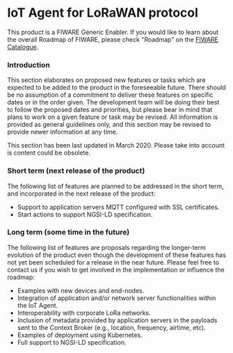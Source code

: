 # IoT Agent for LoRaWAN protocol

This product is a FIWARE Generic Enabler. If you would like to learn about the overall Roadmap of FIWARE, please check
"Roadmap" on the [FIWARE Catalogue](https://www.fiware.org/developers/catalogue/).

### Introduction

This section elaborates on proposed new features or tasks which are expected to be added to the product in the
foreseeable future. There should be no assumption of a commitment to deliver these features on specific dates or in the
order given. The development team will be doing their best to follow the proposed dates and priorities, but please bear
in mind that plans to work on a given feature or task may be revised. All information is provided as general guidelines
only, and this section may be revised to provide newer information at any time.

This section has been last updated in March 2020. Please take into account is content could be obsolete.

### Short term (next release of the product)

The following list of features are planned to be addressed in the short term, and incorporated in the next release of
the product:

-   Support to application servers MQTT configured with SSL certificates.
-   Start actions to support NGSI-LD specification.

### Long term (some time in the future)

The following list of features are proposals regarding the longer-term evolution of the product even though the
development of these features has not yet been scheduled for a release in the near future. Please feel free to contact
us if you wish to get involved in the implementation or influence the roadmap:

-   Examples with new devices and end-nodes.
-   Integration of application and/or network server functionalities within the IoT Agent.
-   Interoperability with corporate LoRa networks.
-   Inclusion of metadata provided by application servers in the payloads sent to the Context Broker (e.g., location,
    frequency, airtime, etc).
-   Examples of deployment using Kubernetes.
-   Full support to NGSI-LD specification.

